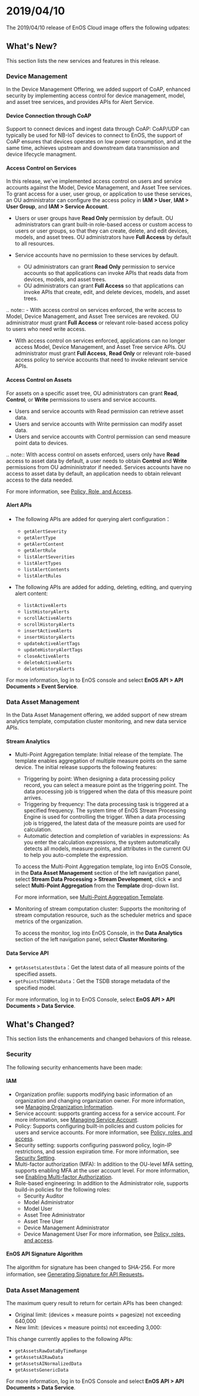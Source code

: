 # 2019/04/10

The 2019/04/10 release of EnOS Cloud image offers the following udpates:

## What's New?

This section lists the new services and features in this release.

### Device Management

In the Device Management Offering, we added support of CoAP, enhanced security by implementing access control for device management, model, and asset tree services, and provides APIs for Alert Service.

#### Device Connection through CoAP

Support to connect devices and ingest data through CoAP: CoAP/UDP can typically be used for NB-IoT devices to connect to EnOS, the support of CoAP ensures that devices operates on low power consumption, and at the same time, achieves upstream and downstream data transmission and device lifecycle managment.

#### Access Control on Services

In this release, we've implemented access control on users and service accounts against the Model, Device Management, and Asset Tree services. To grant access for a user, user group, or application to use these services, an OU administrator can configure the access policy in **IAM > User**, **IAM > User Group**, and **IAM > Service Account**.

- Users or user groups have **Read Only** permission by default. OU administrators can grant built-in role-based access or custom access to users or user groups, so that they can create, delete, and edit devices, models, and asset trees. OU administrators have **Full Access** by default to all resources.
- Service accounts have no permission to these services by default.

  - OU administrators can grant **Read Only** permission to service accounts so that applications can invoke APIs that reads data from devices, models, and asset trees.
  - OU administrators can grant **Full Access** so that applications can invoke APIs that create, edit, and delete devices, models, and asset trees.


.. note:: - With access control on services enforced, the write access to Model, Device Management, and Asset Tree services are revoked. OU administrator must grant **Full Access** or relevant role-based access policy to users who need write access.
   - With access control on services enforced, applications can no longer access Model, Device Management, and Asset Tree service APIs. OU administrator must grant **Full Access**, **Read Only** or relevant role-based access policy to service accounts that need to invoke relevant service APIs.


#### Access Control on Assets

For assets on a specific asset tree, OU administrators can grant **Read**, **Control**, or **Write** permissions to users and service accounts.

- Users and service accounts with Read permission can retrieve asset data.
- Users and service accounts with Write permission can modify asset data.
- Users and service accounts with Control permission can send measure point data to devices.

.. note:: With access control on assets enforced, users only have **Read** access to asset data by default, a user needs to obtain **Control** and **Write** permissions from OU admininistrator if needed. Services accounts have no access to asset data by default, an application needs to obtain relevant access to the data needed.

For more information, see [Policy, Role, and Access](/docs/iam/en/latest/access_policy.html).

#### Alert APIs

- The following APIs are added for querying alert configuration：
  - `getAlertSeverity`
  - `getAlertType`
  - `getAlertContent`
  - `getAlertRule`
  - `listAlertSeverities`
  - `listAlertTypes`
  - `listAlertContents`
  - `listAlertRules`


- The following APIs are added for adding, deleting, editing, and querying alert content:
  - `listActiveAlerts`
  - `listHistoryAlerts`
  - `scrollActiveAlerts`
  - `scrollHistoryAlerts`
  - `insertActiveAlerts`
  - `insertHistoryAlerts`
  - `updateActiveAlertTags`
  - `updateHistoryAlertTags`
  - `closeActiveAlerts`
  - `deleteActiveAlerts`
  - `deleteHistoryAlerts`

For more information, log in to EnOS console and select **EnOS API > API Documents > Event Service**.

### Data Asset Management

In the Data Asset Management offering, we added support of new stream analytics template, computation cluster monitoring, and new data service APIs.

#### Stream Analytics

- Multi-Point Aggregation template: Initial release of the template. The template enables aggregation of multiple measure points on the same device. The initial release supports the following features:
  - Triggering by point: When designing a data processing policy record, you can select a measure point as the triggering point. The data processing job is triggered when the data of this measure point arrives.
  - Triggering by frequency: The data processing task is triggered at a specified frequency. The system time of EnOS Stream Processing Engine is used for controlling the trigger. When a data processing job is triggered, the latest data of the measure points are used for calculation.
  - Automatic detection and completion of variables in expressions: As you enter the calculation expressions, the system automatically detects all models, measure points, and attributes in the current OU to help you auto-complete the expression.
  
  To access the Multi-Point Aggregation template, log into EnOS Console, in the **Data Asset Management** section of the left navigation panel, select **Stream Data Processing > Stream Development**, click **+** and select **Multi-Point Aggregation** from the **Template** drop-down list.

  For more information, see [Multi-Point Aggregation Template](/docs/data-asset/en/latest/learn/multi_point_overview).

- Monitoring of stream computation cluster: Supports the monitoring of stream computation resource, such as the scheduler metrics and space metrics of the organization.

  To access the monitor, log into EnOS Console, in the **Data Analytics** section of the left navigation panel, select **Cluster Monitoring**.

#### Data Service API

- `getAssetsLatestData`：Get the latest data of all measure points of the specified assets.
- `getPointsTSDBMetaData`：Get the TSDB storage metadata of the specified model.

For more information, log in to EnOS Console, select **EnOS API > API Documents > Data Service**.


## What's Changed?

This section lists the enhancements and changed behaviors of this release.

### Security

The following security enhancements have been made:

#### IAM

- Organization profile: supports modifying basic information of an organization and changing organization owner. For more information, see [Managing Organization Information](/docs/iam/en/latest/system/managing_organization.html).
- Service account: supports granting access for a service account. For more information, see [Managing Service Account](/docs/iam/en/latest/howto/service_account/managing_service_account.html).
- Policy: Supports configuring built-in policies and custom policies for users and service accounts. For more information, see [Policy, roles, and access](/docs/iam/en/latest/access_policy.html).
- Security setting: supports configuring password policy, login-IP restrictions, and session expiration time. For more information, see [Security Setting](/docs/iam/en/latest/howto/user/managing_security_settings.html).
- Multi-factor authorization (MFA): In addition to the OU-level MFA setting, supports enabling MFA at the user account level. For more information, see [Enabling Multi-factor Authorization](/docs/iam/en/latest/howto/user/enabling_multi_factor_auth.html).
- Role-based engineering: In addition to the Administrator role, supports build-in policies for the following roles:
  - Security Auditor
  - Model Administrator
  - Model User
  - Asset Tree Administrator
  - Asset Tree User
  - Device Management Administrator
  - Device Management User
  For more information, see [Policy, roles, and access](/docs/iam/en/latest/access_policy.html).


#### EnOS API Signature Algorithm

The algorithm for signature has been changed to SHA-256. For more information, see [Generating Signature for API Requests](/docs/app-development/en/latest/generating_signature.html)。

<!--
### Application Registration and Management

The identifier of an application has been changed from `AppID` to `accessKey`.
-->

### Data Asset Management

The maximum query result to return for certain APIs has been changed:
- Original limit: (devices × measure points × pagesize) not exceeding 640,000
- New limit: (devices × measure points) not exceeding 3,000:

This change currently applies to the following APIs:
- `getAssetsRawDataByTimeRange`
- `getAssetsAIRawData`
- `getAssetsAINormalizedData`
- `getAssetsGenericData`

For more information, log in to EnOS Console and select **EnOS API > API Documents > Data Service**.

<!--
## What's Deprecated or Removed?

This sections lists the deprecated or removed features in this release.

### Application Registeration

Resource registration has been removed from the Application Registeration configuration. EnOS manages application only at the application level, EnOS does not manage resources within an application.
-->